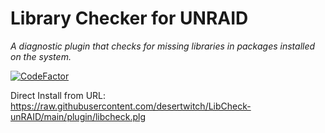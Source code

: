 Library Checker for UNRAID
================
_A diagnostic plugin that checks for missing libraries in packages installed on the system._

[![CodeFactor](https://www.codefactor.io/repository/github/desertwitch/libcheck-unraid/badge)](https://www.codefactor.io/repository/github/desertwitch/libcheck-unraid)

Direct Install from URL: https://raw.githubusercontent.com/desertwitch/LibCheck-unRAID/main/plugin/libcheck.plg
